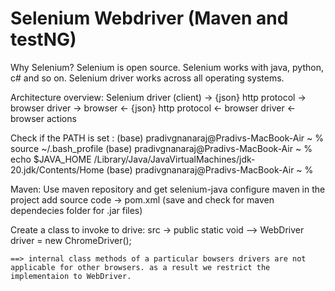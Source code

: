 # Selenium Webdriver (Maven and testNG)


Why Selenium?
	Selenium is open source.
	Selenium works with java, python, c# and so on.
	Selenium driver works across all operating systems.

Architecture overview:
	Selenium driver (client) -> {json} http protocol -> browser driver -> browser
							<- {json} http protocol <- browser driver <- browser actions

Check if the PATH is set : 
	(base) pradivgnanaraj@Pradivs-MacBook-Air ~ % source ~/.bash_profile
	(base) pradivgnanaraj@Pradivs-MacBook-Air ~ % echo $JAVA_HOME
	/Library/Java/JavaVirtualMachines/jdk-20.jdk/Contents/Home
	(base) pradivgnanaraj@Pradivs-MacBook-Air ~ % 

Maven:
	Use maven repository and get selenium-java 
	configure maven in the project 
	add source code -> pom.xml (save and check for maven dependecies folder for .jar files) 

Create a class to invoke to drive:
	src -> public static void --> 
		WebDriver driver = new ChromeDriver(); 

	==> internal class methods of a particular bowsers drivers are not applicable for other browsers. as a result we restrict the implementaion to WebDriver.

